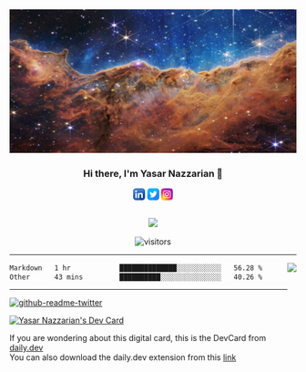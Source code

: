 <!--Banner-->
<div align="center"> <img src="images/STSCI-J.jpg"> 

### Hi there, I'm Yasar Nazzarian 👋
</div>
<!--Social media links-->
<div align="center">
<a href="https://ca.linkedin.com/in/yasarnazzarian-98"><img align="center" src="https://raw.githubusercontent.com/Yasar2019/Yasar2019/main/images/linkedin.png" alt="icon | LinkedIn" width="21px"/></a>
<a href="https://www.twitter.com/yasarnazarian/"><img align="center" src="https://raw.githubusercontent.com/Yasar2019/Yasar2019/main/images/twitter.png" alt="icon | Twitter" width="21px"/></a>
<a href="https://www.instagram.com/yasar.nazarian/"><img align="center" src="https://raw.githubusercontent.com/Yasar2019/Yasar2019/main/images/instagram.png" alt="icon | Instagram" width="21px"/></a> <br /><br />
  
  ![](https://dcbadge.vercel.app/api/shield/713197906521489409)
  
  ![visitors](https://visitor-badge.glitch.me/badge?page_id=Yasar2019.Yasar2019)
</div>

-----------------------------------------------------------------------------------------------------------------------------------------------------------------------
<img align="right" height="180em" src="https://github-readme-stats.vercel.app/api?username=Yasar2019&show_icons=true&hide_border=true&&count_private=true&include_all_commits=true" />

<!--START_SECTION:waka-->

```text
Markdown   1 hr            ██████████████░░░░░░░░░░░   56.28 %
Other      43 mins         ██████████░░░░░░░░░░░░░░░   40.26 %
```

<!--END_SECTION:waka-->
-----------------------------------------------------------------------------------------------------------------------------------------------------------------------
<!--Embeded Twitter-->
[![github-readme-twitter](https://github-readme-twitter.gazf.vercel.app/api?id=yasarnazarian&layout=wide)](https://github.com/gazf/github-readme-twitter) 
<!--END_SECTION:Twitter-->
  
<a href="https://app.daily.dev/yas1998"><img src="https://api.daily.dev/devcards/02ff78574b064333b0ea73bd6ba50f95.png?r=uf4" width="400" alt="Yasar Nazzarian's Dev  Card"/></a>

If you are wondering about this digital card, this is the DevCard from [daily.dev](https://daily.dev/)<br />
You can also download the daily.dev extension from this [link](https://api.daily.dev/get?_ga=2.119423488.800246194.1657125023-620882592.1657125023)

<!--
**Yasar2019/Yasar2019** is a ✨ _special_ ✨ repository because its `README.md` (this file) appears on your GitHub profile.

Here are some ideas to get you started:

- 🔭 I’m currently working on ...
- 🌱 I’m currently learning ...
- 👯 I’m looking to collaborate on ...
- 🤔 I’m looking for help with ...
- 💬 Ask me about ...
- 📫 How to reach me: ...
- 😄 Pronouns: ...
- ⚡ Fun fact: ...
-->
